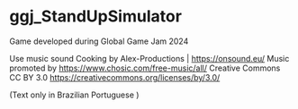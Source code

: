 # ggj_StandUpSimulator
Game developed during Global Game Jam 2024



Use music sound
Cooking by Alex-Productions | https://onsound.eu/
Music promoted by https://www.chosic.com/free-music/all/
Creative Commons CC BY 3.0
https://creativecommons.org/licenses/by/3.0/

(Text only in Brazilian Portuguese ) 
